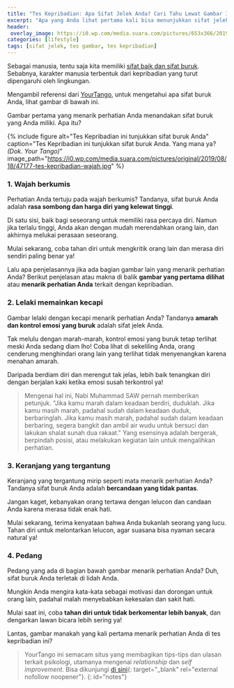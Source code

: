 ```yaml
---
title: "Tes Kepribadian: Apa Sifat Jelek Anda? Cari Tahu Lewat Gambar Ini"
excerpt: "Apa yang Anda lihat pertama kali bisa menunjukkan sifat jelek yang Anda miliki. Mau tahu penjelasannya?"
header:
 overlay_image: https://i0.wp.com/media.suara.com/pictures/653x366/2019/08/18/47177-tes-kepribadian-wajah.jpg
categories: [lifestyle]
tags: [sifat jelek, tes gambar, tes kepribadian]
---
```


Sebagai manusia, tentu saja kita memiliki [sifat baik dan sifat buruk](/tanda/#tes-kepribadian). Sebabnya, karakter manusia terbentuk dari kepribadian yang turut dipengaruhi oleh lingkungan.

Mengambil referensi dari [YourTango](#notes), untuk mengetahui apa sifat buruk Anda, lihat gambar di bawah ini.

Gambar pertama yang menarik perhatian Anda menandakan sifat buruk yang Anda miliki. Apa itu? 

{% include figure alt="Tes Kepribadian ini tunjukkan sifat buruk Anda"
caption="Tes Kepribadian ini tunjukkan sifat buruk Anda. Yang mana ya? _(Dok. Your Tango)_" image_path="https://i0.wp.com/media.suara.com/pictures/original/2019/08/18/47177-tes-kepribadian-wajah.jpg" %}

### 1. Wajah berkumis

Perhatian Anda tertuju pada wajah berkumis? Tandanya, sifat buruk Anda adalah **rasa sombong dan harga diri yang kelewat tinggi**.

Di satu sisi, baik bagi seseorang untuk memiliki rasa percaya diri. Namun jika terlalu tinggi, Anda akan dengan mudah merendahkan orang lain, dan akhirnya melukai perasaan seseorang.

Mulai sekarang, coba tahan diri untuk mengkritik orang lain dan merasa diri sendiri paling benar ya!

Lalu apa penjelasannya jika ada bagian gambar lain yang menarik perhatian Anda? Berikut penjelasan atau makna di balik **gambar yang pertama dilihat** atau **menarik perhatian Anda** terkait dengan kepribadian. 

### 2. Lelaki memainkan kecapi

Gambar lelaki dengan kecapi menarik perhatian Anda? Tandanya **amarah dan kontrol emosi yang buruk** adalah sifat jelek Anda.

Tak melulu dengan marah-marah, kontrol emosi yang buruk tetap terlihat meski Anda sedang diam lho! Coba lihat di sekeliling Anda, orang cenderung menghindari orang lain yang terlihat tidak menyenangkan karena menahan amarah.

Daripada berdiam diri dan merengut tak jelas, lebih baik tenangkan diri dengan berjalan kaki ketika emosi susah terkontrol ya!

> Mengenai hal ini, Nabi Muhammad SAW pernah memberikan petunjuk. "Jika kamu marah dalam keadaan berdiri, duduklah. Jika kamu masih marah, padahal sudah dalam keadaan duduk, berbaringlah. Jika kamu masih marah, padahal sudah dalam keadaan berbaring, segera bangkit dan ambil air wudu untuk bersuci dan lakukan shalat sunah dua rakaat." Yang esensinya adalah bergerak, berpindah posisi, atau melakukan kegiatan lain untuk mengalihkan perhatian.  

### 3. Keranjang yang tergantung

Keranjang yang tergantung mirip seperti mata menarik perhatian Anda? Tandanya sifat buruk Anda adalah **bercandaan yang tidak pantas**.

Jangan kaget, kebanyakan orang tertawa dengan lelucon dan candaan Anda karena merasa tidak enak hati.

Mulai sekarang, terima kenyataan bahwa Anda bukanlah seorang yang lucu. Tahan diri untuk melontarkan lelucon, agar suasana bisa nyaman secara natural ya!

### 4. Pedang

Pedang yang ada di bagian bawah gambar menarik perhatian Anda? Duh, sifat buruk Anda terletak di lidah Anda.

Mungkin Anda mengira kata-kata sebagai motivasi dan dorongan untuk orang lain, padahal malah menyebabkan kekesalan dan sakit hati.

Mulai saat ini, coba **tahan diri untuk tidak berkomentar lebih banyak**, dan dengarkan lawan bicara lebih sering ya!

Lantas, gambar manakah yang kali pertama menarik perhatian Anda di tes kepribadian ini?

> YourTango ini semacam situs yang membagikan tips-tips dan ulasan terkait psikologi, utamanya mengenai _relationship_ dan _self improvement_. Bisa dikunjungi [di sini](https://yourtango.com/){: target="_blank" rel="external nofollow noopener"}.
{: id="notes"}
